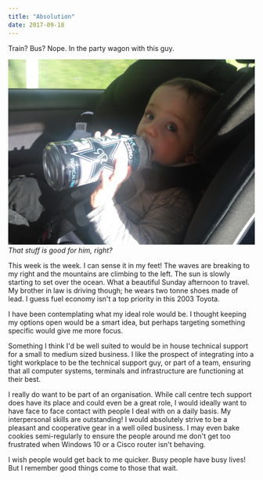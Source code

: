 ```yaml
---
title: "Absolution"
date: 2017-09-18
---
```


Train? Bus? Nope. In the party wagon with this guy.

![That stuff is good for him, right?](../../assets/images/blog/IMG_20170910_162231.jpg)
_That stuff is good for him, right?_

This week is the week. I can sense it in my feet! The waves are breaking to my right and the mountains are climbing to the left. The sun is slowly starting to set over the ocean. What a beautiful Sunday afternoon to travel. My brother in law is driving though; he wears two tonne shoes made of lead. I guess fuel economy isn't a top priority in this 2003 Toyota.

I have been contemplating what my ideal role would be. I thought keeping my options open would be a smart idea, but perhaps targeting something specific would give me more focus.

Something I think I'd be well suited to would be in house technical support for a small to medium sized business. I like the prospect of integrating into a tight workplace to be the technical support guy, or part of a team, ensuring that all computer systems, terminals and infrastructure are functioning at their best.

I really do want to be part of an organisation. While call centre tech support does have its place and could even be a great role, I would ideally want to have face to face contact with people I deal with on a daily basis. My interpersonal skills are outstanding! I would absolutely strive to be a pleasant and cooperative gear in a well oiled business. I may even bake cookies semi-regularly to ensure the people around me don't get too frustrated when Windows 10 or a Cisco router isn't behaving.

I wish people would get back to me quicker. Busy people have busy lives! But I remember good things come to those that wait.
